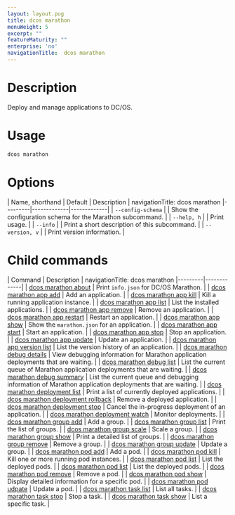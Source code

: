 ```yaml
---
layout: layout.pug
title: dcos marathon
menuWeight: 5
excerpt: ""
featureMaturity: ""
enterprise: 'no'
navigationTitle:  dcos marathon
---
```


<!-- This source repo for this topic is https://github.com/dcos/dcos-docs -->


# Description
Deploy and manage applications to DC/OS.

# Usage

```bash
dcos marathon
```

# Options

| Name, shorthand | Default | Description |
navigationTitle:  dcos marathon
|---------|-------------|-------------|
| `--config-schema`   |             |  Show the configuration schema for the Marathon subcommand. |
| `--help, h`   |             |  Print usage. |
| `--info`   |             |  Print a short description of this subcommand. |
| `--version, v`   |             | Print version information. |

# Child commands

| Command | Description |
navigationTitle:  dcos marathon
|---------|-------------|
| [dcos marathon about](/1.9/cli/command-reference/dcos-marathon/dcos-marathon-about/)   | Print `info.json` for DC/OS Marathon. | 
| [dcos marathon app add](/1.9/cli/command-reference/dcos-marathon/dcos-marathon-app-add/)   |  Add an application. | 
| [dcos marathon app kill](/1.9/cli/command-reference/dcos-marathon/dcos-marathon-app-kill/)   | Kill a running application instance.  | 
| [dcos marathon app list](/1.9/cli/command-reference/dcos-marathon/dcos-marathon-app-list/)   | List the installed applications.  | 
| [dcos marathon app remove](/1.9/cli/command-reference/dcos-marathon/dcos-marathon-app-remove/)   |  Remove an application. | 
| [dcos marathon app restart](/1.9/cli/command-reference/dcos-marathon/dcos-marathon-app-restart/)   | Restart an application.  | 
| [dcos marathon app show](/1.9/cli/command-reference/dcos-marathon/dcos-marathon-app-show/)   | Show the `marathon.json` for an  application.  | 
| [dcos marathon app start](/1.9/cli/command-reference/dcos-marathon/dcos-marathon-app-start/)   | Start an application.  | 
| [dcos marathon app stop](/1.9/cli/command-reference/dcos-marathon/dcos-marathon-app-stop/)   | Stop an application.  | 
| [dcos marathon app update](/1.9/cli/command-reference/dcos-marathon/dcos-marathon-app-update/)   | Update an application.  | 
| [dcos marathon app version list](/1.9/cli/command-reference/dcos-marathon/dcos-marathon-app-version-list/)   | List the version history of an application.  | 
| [dcos marathon debug details](/1.9/cli/command-reference/dcos-marathon/dcos-marathon-debug-details/) | View debugging information for Marathon application deployments that are waiting.  | 
| [dcos marathon debug list](/1.9/cli/command-reference/dcos-marathon/dcos-marathon-debug-list/)   | List the current queue of Marathon application deployments that are waiting.  | 
| [dcos marathon debug summary](/1.9/cli/command-reference/dcos-marathon/dcos-marathon-debug-summary/)   | List the current queue and debugging information of Marathon application deployments that are waiting.  | 
| [dcos marathon deployment list](/1.9/cli/command-reference/dcos-marathon/dcos-marathon-deployment-list/) | Print a list of currently deployed applications. | 
| [dcos marathon deployment rollback](/1.9/cli/command-reference/dcos-marathon/dcos-marathon-deployment-rollback/) | Remove a deployed application. | 
| [dcos marathon deployment stop](/1.9/cli/command-reference/dcos-marathon/dcos-marathon-deployment-stop/) | Cancel the in-progress deployment of an application. | 
| [dcos marathon deployment watch](/1.9/cli/command-reference/dcos-marathon/dcos-marathon-deployment-stop/) | Monitor deployments. | 
| [dcos marathon group add](/1.9/cli/command-reference/dcos-marathon/dcos-marathon-group-add/) | Add a group. | 
| [dcos marathon group list](/1.9/cli/command-reference/dcos-marathon/dcos-marathon-group-list/) | Print the list of groups. | 
| [dcos marathon group scale](/1.9/cli/command-reference/dcos-marathon/dcos-marathon-group-scale/) | Scale a group. | 
| [dcos marathon group show](/1.9/cli/command-reference/dcos-marathon/dcos-marathon-group-scale/) | Print a detailed list of groups. | 
| [dcos marathon group remove](/1.9/cli/command-reference/dcos-marathon/dcos-marathon-group-remove/) | Remove a group. | 
| [dcos marathon group update](/1.9/cli/command-reference/dcos-marathon/dcos-marathon-group-update/) | Update a group. | 
| [dcos marathon pod add](/1.9/cli/command-reference/dcos-marathon/dcos-marathon-pod-add/) | Add a pod. | 
| [dcos marathon pod kill](/1.9/cli/command-reference/dcos-marathon/dcos-marathon-pod-kill/) | Kill one or more running pod instances. | 
| [dcos marathon pod list](/1.9/cli/command-reference/dcos-marathon/dcos-marathon-pod-list/) | List the deployed pods. | 
| [dcos marathon pod list](/1.9/cli/command-reference/dcos-marathon/dcos-marathon-pod-list/) | List the deployed pods. | 
| [dcos marathon pod remove](/1.9/cli/command-reference/dcos-marathon/dcos-marathon-pod-remove/) | Remove a pod. | 
| [dcos marathon pod show](/1.9/cli/command-reference/dcos-marathon/dcos-marathon-pod-show/) | Display detailed information for a specific pod. | 
| [dcos marathon pod udpate](/1.9/cli/command-reference/dcos-marathon/dcos-marathon-pod-update/) | Update a pod. | 
| [dcos marathon task list](/1.9/cli/command-reference/dcos-marathon/dcos-marathon-task-list/) | List all tasks. | 
| [dcos marathon task stop](/1.9/cli/command-reference/dcos-marathon/dcos-marathon-task-stop/) | Stop a task. | 
| [dcos marathon task show](/1.9/cli/command-reference/dcos-marathon/dcos-marathon-task-show/) | List a specific task. | 

